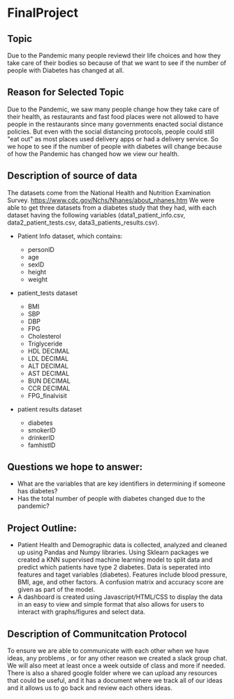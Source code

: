 # FinalProject
## Topic
Due to the Pandemic many people reviewd their life choices and how they take care of their bodies so because of that we want to see if the number of people with Diabetes has changed at all.

## Reason for Selected Topic 
Due to the Pandemic, we saw many people change how they take care of their health, as restaurants and fast food places were not allowed to have people in the restaurants since many governments enacted social distance policies. But even with the social distancing protocols, people could still "eat out" as most places used delivery apps or had a delivery service. So we hope to see if the number of people with diabetes will change because of how the Pandemic has changed how we view our health.

## Description of source of data
The datasets come from the National Health and Nutrition Examination Survey. https://www.cdc.gov/Nchs/Nhanes/about_nhanes.htm
We were able to get three datasets from a diabetes study that they had, with each dataset having the following variables (data1_patient_info.csv, data2_patient_tests.csv, data3_patients_results.csv).

* Patient Info dataset, which contains:
  * personID
  * age
  * sexID
  * height 
  * weight 
  
* patient_tests dataset
  * BMI
  * SBP 
  * DBP 
  * FPG
  * Cholesterol
  * Triglyceride
  * HDL DECIMAL 
  * LDL DECIMAL 
  * ALT DECIMAL
  * AST DECIMAL
  * BUN DECIMAL
  * CCR DECIMAL 
  * FPG_finalvisit
 
* patient results dataset
  * diabetes
  * smokerID 
  * drinkerID 
  * famhistID 

## Questions we hope to answer:
* What are the variables that are key identifiers in determining if someone has diabetes? 
* Has the total number of people with diabetes changed due to the pandemic?

## Project Outline:
* Patient Health and Demographic data is collected, analyzed and cleaned up using Pandas and Numpy libraries. Using Sklearn packages we created a KNN supervised machine learning model to split data and predict which patients have type 2 diabetes. Data is seperated into features and taget variables (diabetes). Features include blood pressure, BMI, age, and other factors. A confusion matrix and accuracy score are given as part of the model. 
* A dashboard is created using Javascript/HTML/CSS to display the data in an easy to view and simple format that also allows for users to interact with graphs/figures and select data. 

## Description of Communitcation Protocol
To ensure we are able to communicate with each other when we have ideas, any problems , or for any other reason we created a slack group chat. We will also meet at least once a week outside of class and more if needed. There is also a shared google folder where we can upload any resources that could be useful, and it has a document where we track all of our ideas and it allows us to go back and review each others ideas.
